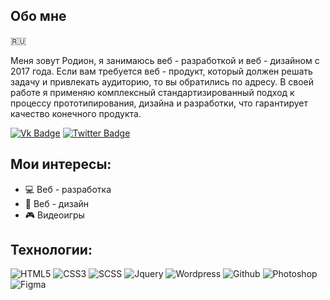 ## Обо мне
:ru:

Меня зовут Родион, я занимаюсь веб - разработкой и веб - дизайном с 2017 года. Если вам требуется веб - продукт, который должен решать задачу и привлекать аудиторию, то вы обратились по адресу. В своей работе я применяю комплексный стандартизированный подход к процессу прототипирования, дизайна и разработки, что гарантирует качество конечного продукта.

[![Vk Badge](https://img.shields.io/badge/-Vk-2787f5?style=flat-&logo=vk&logoColor=white&link=https://vk.com/rodionzuzenkov/)](https://vk.com/rodionzuzenkov/)
[![Twitter Badge](https://img.shields.io/badge/-Twitter-41abe1?style=flat-&logo=twitter&logoColor=white&link=https://twitter.com/R0dionix/)](https://twitter.com/R0dionix/)

## Мои интересы:
- 💻 Веб - разработка
- 🎨 Веб - дизайн
- 🎮 Видеоигры

## Технологии:

![HTML5](https://img.shields.io/badge/-Html5-orange?style=flat&logo=html5&logoColor=white)
![CSS3](https://img.shields.io/badge/-Css3-blue?style=flat&logo=css3&logoColor=white)
![SCSS](https://img.shields.io/badge/-Scss-c76494?style=flat&logo=sass&logoColor=white)
![Jquery](https://img.shields.io/badge/-Jquery-0268ae?style=flat&logo=jquery&logoColor=white)
![Wordpress](https://img.shields.io/badge/-Wordpress-1a749d?style=flat&logo=wordpress&logoColor=white)
![Github](https://img.shields.io/badge/-github-000000?style=flat&logo=github&logoColor=white)
![Photoshop](https://img.shields.io/badge/-Photoshop-001833?style=flat&logo=adobe&logoColor=white)
![Figma](https://img.shields.io/badge/-Figma-02d084?style=flat&logo=figma&logoColor=white)
